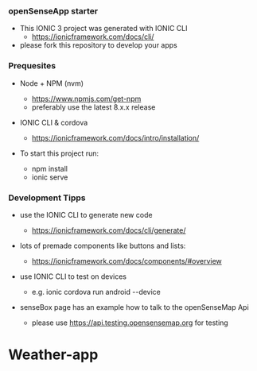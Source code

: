 ### openSenseApp starter

- This IONIC 3 project was generated with IONIC CLI
    - https://ionicframework.com/docs/cli/
- please fork this repository to develop your apps

### Prequesites 

- Node + NPM (nvm) 
    - https://www.npmjs.com/get-npm
    - preferably use the latest 8.x.x release 
    
- IONIC CLI & cordova
    - https://ionicframework.com/docs/intro/installation/

- To start this project run:
    - npm install
    - ionic serve

### Development Tipps

- use the IONIC CLI to generate new code
    - https://ionicframework.com/docs/cli/generate/

- lots of premade components like buttons and lists:
    - https://ionicframework.com/docs/components/#overview

- use IONIC CLI to test on devices
    - e.g. ionic cordova run android --device

- senseBox page has an example how to talk to the openSenseMap Api
    - please use https://api.testing.opensensemap.org for testing
# Weather-app
